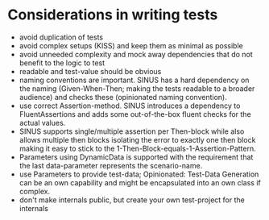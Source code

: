 # Considerations in writing tests

* avoid duplication of tests
* avoid complex setups (KISS) and keep them as minimal as possible
* avoid unneeded complexity and mock away dependencies that do not benefit to the logic to test
* readable and test-value should be obvious
* naming conventions are important. SINUS has a hard dependency on the naming (Given-When-Then; making the tests readable to a broader audience) and checks these (opinionated naming convention).
* use correct Assertion-method. SINUS introduces a dependency to FluentAssertions and adds some out-of-the-box fluent checks for the actual values.
* SINUS supports single/multiple assertion per Then-block while also allows multiple then blocks isolating the error to exactly one then block making it easy to stick to the 1-Then-Block-equals-1-Assertion-Pattern.
* Parameters using DynamicData is supported with the requirement that the last data-parameter represents the scenario-name.
* use Parameters to provide test-data; Opinionated: Test-Data Generation can be an own capability and might be encapsulated into an own class if complex.
* don't make internals public, but create your own test-project for the internals
